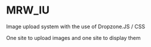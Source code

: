 # MRW_IU
Image upload system with the use of Dropzone.JS / CSS

One site to upload images and one site to display them
